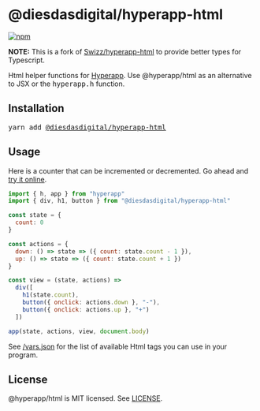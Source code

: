 # @diesdasdigital/hyperapp-html

[![npm](https://img.shields.io/npm/v/@hyperapp/html.svg)](https://www.npmjs.org/package/@hyperapp/html)

**NOTE:** This is a fork of [Swizz/hyperapp-html](https://github.com/Swizz/hyperapp-html) to provide better types for Typescript.

Html helper functions for [Hyperapp](https://github.com/hyperapp/hyperapp). Use @hyperapp/html as an alternative to JSX or the <samp>hyperapp.h</samp> function.

## Installation

<pre>
yarn add <a href=https://www.npmjs.com/package/@hyperapp/html>@diesdasdigital/hyperapp-html</a>
</pre>

## Usage

Here is a counter that can be incremented or decremented. Go ahead and [try it online](https://codepen.io/jorgebucaran/pen/MrBgMy?editors=0010).

```jsx
import { h, app } from "hyperapp"
import { div, h1, button } from "@diesdasdigital/hyperapp-html"

const state = {
  count: 0
}

const actions = {
  down: () => state => ({ count: state.count - 1 }),
  up: () => state => ({ count: state.count + 1 })
}

const view = (state, actions) =>
  div([
    h1(state.count),
    button({ onclick: actions.down }, "-"),
    button({ onclick: actions.up }, "+")
  ])

app(state, actions, view, document.body)
```

See [/vars.json](/vars.json) for the list of available Html tags you can use in your program.


## License

@hyperapp/html is MIT licensed. See [LICENSE](LICENSE.md).
